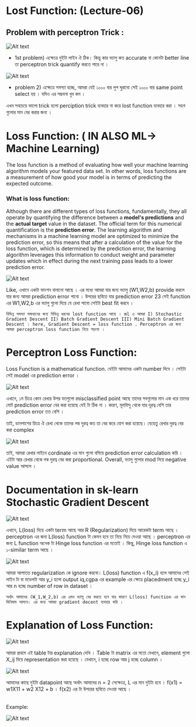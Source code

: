 # Lost Function: (Lecture-06)


## Problem with perceptron Trick : 

![Alt text](img/image-19.png)

- 1st problem) এক্ষেত্রে দুইটা লাইন ঐ ঠিক। কিন্তু কার ভ্যালু কত  accurate বা কোনটা better line  তা perceptron trick quantify করতে পারে না । 

![Alt text](img/image-20.png)

- problem 2) এক্ষেত্রে সমস্যা হচ্ছে, আমরা যেই ১০০০ বার লুপ ঘুরাবো সেই ১০০০ বার  same point select হয় । যদিও এর সম্ভবনা খুব কম । 

এখন সবচেয়ে ভালো trick হলো perciption trick ব্যবহার না করে lost function ব্যবহার করা । সহগ গুলোর মান বের করার জন্য । 

# Loss Function:  ( IN ALSO ML-> Machine Learning)

The loss function is a method of evaluating how well your machine learning algorithm models your featured data set. In other words, loss functions are a measurement of how good your model is in terms of predicting the expected outcome.

### What is loss function: 
Although there are different types of loss functions, fundamentally, they all operate by quantifying the difference between a **model's predictions** and the **actual target** value in the dataset. The official term for this numerical quantification is the **prediction error**. The learning algorithm and mechanisms in a machine learning model are optimized to minimize the prediction error, so this means that after a calculation of the value for the loss function, which is determined by the prediction error, the learning algorithm leverages this information to conduct weight and parameter updates which in effect during the next training pass leads to a lower prediction error.


![Alt text](img/image-21.png)


Like, এখানে একটা ফাংশন বানানো আছে । এর মধ্যে আমরা যার জন্য ভ্যালু (W1,W2,b) provide করলে যার জন্য আমরা  prediction error পাবো ।  উপরের ছবিতে যার prediction error 23 সেই function এর W1,W2,b এর ভ্যালু গুলো দিয়ে যে রেখা পাবো সেইটা best fit করবে । 

`বিভিন্ন সমস্যা সমাধানের জন্য বিভিন্ন ধরনের lost function আছে । ml এ আমরা I) Stochastic Gradient Descent II) Batch Gradient Descent III) Mini Batch Gradient Descent । here, Gradient Descent = loss function . Perceptron এর জন্য আমরা perceptron loss function নিয়ে পড়বো ।`



# Perceptron Loss Function: 

Loss Function is a mathematical function. যেইটা আমাদের একটা number দিবে । সেইটা সেই model এর prediction error । 

![Alt text](img/image-22.png)

এখানে, ১ম চিত্রে কোন রেখার উপর  যতগুলো misclassified point আছে তাদের সবগুলোর মান এক ধরে তাদের মোট prediction error  বের করা হয়েছে যেই টা ঠিক না । কারণ, মূলবিন্দু থেকে যার দূরত্ব বেশি তার  prediction error তত বেশি । 

তাই, ডানপাশের চিত্রে ঐ রেখা থেকে তাদের লম্ব দুরত্ব কত তা বের করে যোগ করা হয়েছে। যেহেতু রেখার দুরত্ব বের করা complex

![Alt text](img/image-23.png)

তাই, আমরা রেখার লাইনে cordinate এর মান গুলো বসিয়ে prediction error calculation করি । এইটা আর রেখার থেকে লম্ব দুরত্ব বের করা proportional. Overall, ভ্যালু গুলোর mod নিয়ে negative value আসলে । 


# Documentation in sk-learn Stochastic Gradient Descent

![Alt text](img/image-25.png)

এখানে, L(loss) দিয়ে একটা term আছে আর R (Regularization) দিয়ে আরেকটা term আছে । 
perceptron এর জন্য L(loss) function টা কেমন হবে তা নিচে নিচে দেওয়া আছে । perceptron এর জন্য L function অনেক টা Hinge loss function এর মতোই । কিন্তু, Hinge loss function এ ১-similar term আছে । 

![Alt text](img/image-26.png)


আমরা আপাতত regularization কে ignore করবো। L(loss) function এ f(x_i) হলে আমাদের সেই লাইন টা বা মডেলটা আর y_i হলো output iq,cgpa এর example এর ক্ষেত্রে placedment হচ্ছে y_i আর n হচ্ছে number of row in dataset । 

`অর্থাৎ আমাদের (W_1,W_2,b) এর এমন ভ্যালু বের করতে হবে যার কারণে L(loss) function এর মান মিনিমাম আসবে। এর জন্য আমরা gradient decent ব্যবহার করি । ` 

# Explanation of Loss Function:

![Alt text](img/image-27.png)

আমরা প্রথমে এই table টার explanation দেখি । Table টা matrix এর মতো যেখানে, element গুলো X_ij দিয়ে representation করা হয়েছে । যেখানে, i হচ্ছে row আর j হচ্ছে column । 

![Alt text](img/image-28.png)

আমাদের কাছে দুইটা datapoint আছে অর্থাৎ আমাদের n = 2 সেক্ষেত্রে, L এর মান দুইটা হবে । f(x1) = w1X11 + w2 X12 + b । f(x2) এর টা উপরের ছবিতে দেওয়া আছে । 

<br>
Example: <br>

![Alt text](img/image-29.png)


